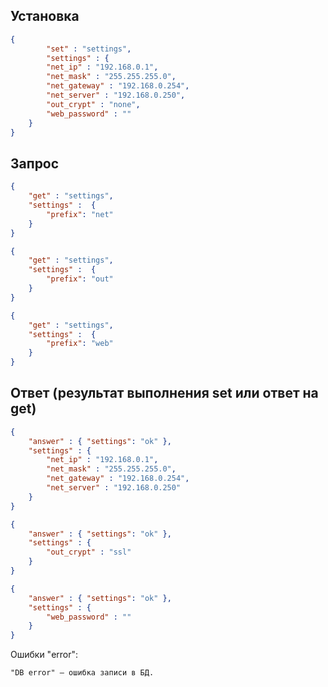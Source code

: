 ## Установка
```json
{
        "set" : "settings",
        "settings" : {
		"net_ip" : "192.168.0.1",
		"net_mask" : "255.255.255.0",
		"net_gateway" : "192.168.0.254",
		"net_server" : "192.168.0.250",
		"out_crypt" : "none",
		"web_password" : ""
	}
}
```

## Запрос
```json
{
	"get" : "settings",
	"settings" :  {
		"prefix": "net"
	}
}
```
```json
{
	"get" : "settings",
	"settings" :  {
		"prefix": "out"
	}
}
```
```json
{
	"get" : "settings",
	"settings" :  {
		"prefix": "web"
	}
}
```
## Ответ (результат выполнения set или ответ на get)
```json
{
	"answer" : { "settings": "ok" },
	"settings" : {
		"net_ip" : "192.168.0.1",
		"net_mask" : "255.255.255.0",
		"net_gateway" : "192.168.0.254",
		"net_server" : "192.168.0.250"
	}
}
```
```json
{
	"answer" : { "settings": "ok" },
	"settings" : {
		"out_crypt" : "ssl"
	}
}
```
```json
{
	"answer" : { "settings": "ok" },
	"settings" : {
		"web_password" : ""
	}
}
```
Ошибки "error":

	"DB error" — ошибка записи в БД.